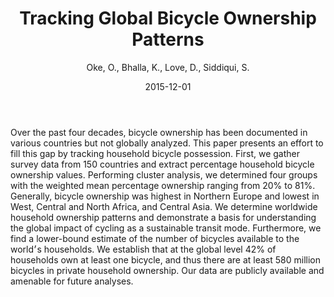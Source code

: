 ﻿---
title: "Tracking Global Bicycle Ownership Patterns"
author: Oke, O., Bhalla, K., Love, D., Siddiqui, S.
status: Published
type: journal
citation: "<em>Journal of Transport & Health</em>, <b>2</b>(4)"
comments: no
doi: 10.1016/j.jth.2015.08.006
date: 2015-12-01
---

Over the past four decades, bicycle ownership has been documented in various countries but not globally analyzed. This paper presents an effort to fill this gap by tracking household bicycle possession. First, we gather survey data from 150 countries and extract percentage household bicycle ownership values. Performing cluster analysis, we determined four groups with the weighted mean percentage ownership ranging from 20% to 81%. Generally, bicycle ownership was highest in Northern Europe and lowest in West, Central and North Africa, and Central Asia. We determine worldwide household ownership patterns and demonstrate a basis for understanding the global impact of cycling as a sustainable transit mode. Furthermore, we find a lower-bound estimate of the number of bicycles available to the world׳s households. We establish that at the global level 42% of households own at least one bicycle, and thus there are at least 580 million bicycles in private household ownership. Our data are publicly available and amenable for future analyses.
